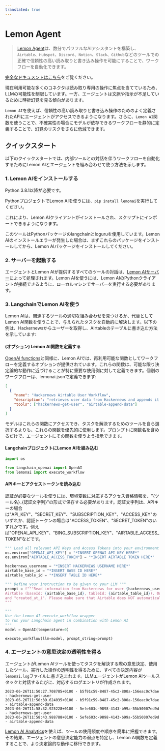```yaml
---
translated: true
---
```


# Lemon Agent

>[Lemon Agent](https://github.com/felixbrock/lemon-agent)は、数分でパワフルなAIアシスタントを構築し、`Airtable`、`Hubspot`、`Discord`、`Notion`、`Slack`、`Github`などのツールでの正確で信頼性の高い読み取りと書き込み操作を可能にすることで、ワークフローを自動化できます。

[完全なドキュメントはこちら](https://github.com/felixbrock/lemonai-py-client)をご覧ください。

現在利用可能な多くのコネクタは読み取り専用の操作に焦点を当てているため、LLMの可能性を制限しています。一方、エージェントは文脈や指示が不足しているために時折幻覚を見る傾向があります。

`Lemon AI`を使えば、信頼性の高い読み取りと書き込み操作のためのよく定義されたAPIにエージェントがアクセスできるようになります。さらに、`Lemon AI`関数を使うことで、不確実性の場合にモデルが依存できるワークフローを静的に定義することで、幻覚のリスクをさらに低減できます。

## クイックスタート

以下のクイックスタートでは、内部ツールとの対話を伴うワークフローを自動化するためにLemon AIとエージェントを組み合わせて使う方法を示します。

### 1. Lemon AIをインストールする

Python 3.8.1以降が必要です。

PythonプロジェクトでLemon AIを使うには、`pip install lemonai`を実行してください。

これにより、Lemon AIクライアントがインストールされ、スクリプトにインポートできるようになります。

このツールはPythonパッケージのlangchainとloguruを使用しています。Lemon AIのインストールエラーが発生した場合は、まずこれらのパッケージをインストールしてから、Lemon AIパッケージをインストールしてください。

### 2. サーバーを起動する

エージェントとLemon AIが提供するすべてのツールの対話は、[Lemon AIサーバー](https://github.com/felixbrock/lemonai-server)によって処理されます。Lemon AIを使うには、Lemon AIのPythonクライアントが接続できるように、ローカルマシンでサーバーを実行する必要があります。

### 3. LangchainでLemon AIを使う

Lemon AIは、関連するツールの適切な組み合わせを見つけるか、代替としてLemon AI関数を使うことで、与えられたタスクを自動的に解決します。以下の例は、Hackernewsからユーザーを取得し、Airtableのテーブルに書き込む方法を示しています:

#### (オプション) Lemon AI関数を定義する

[OpenAI functions](https://openai.com/blog/function-calling-and-other-api-updates)と同様に、Lemon AIでは、再利用可能な関数としてワークフローを定義するオプションが提供されています。これらの関数は、可能な限り決定論的な動作に近づけることが特に重要な使用例に対して定義できます。個別のワークフローは、lemonai.jsonで定義できます:

```json
[
  {
    "name": "Hackernews Airtable User Workflow",
    "description": "retrieves user data from Hackernews and appends it to a table in Airtable",
    "tools": ["hackernews-get-user", "airtable-append-data"]
  }
]
```

モデルはこれらの関数にアクセスでき、タスクを解決するためのツールを自ら選択するよりも、これらの関数を優先的に使用します。プロンプトに関数名を含めるだけで、エージェントにその関数を使うよう指示できます。

#### LangchainプロジェクトにLemon AIを組み込む

```python
import os

from langchain_openai import OpenAI
from lemonai import execute_workflow
```

#### APIキーとアクセストークンを読み込む

認証が必要なツールを使うには、環境変数に対応するアクセス資格情報を、"{ツール名}_{認証文字列}"の形式で保存する必要があります。認証文字列は、APIキーの場合は"API_KEY"、"SECRET_KEY"、"SUBSCRIPTION_KEY"、"ACCESS_KEY"のいずれか、認証トークンの場合は"ACCESS_TOKEN"、"SECRET_TOKEN"のいずれかです。例えば"OPENAI_API_KEY"、"BING_SUBSCRIPTION_KEY"、"AIRTABLE_ACCESS_TOKEN"などです。

```python
""" Load all relevant API Keys and Access Tokens into your environment variables """
os.environ["OPENAI_API_KEY"] = "*INSERT OPENAI API KEY HERE*"
os.environ["AIRTABLE_ACCESS_TOKEN"] = "*INSERT AIRTABLE TOKEN HERE*"
```

```python
hackernews_username = "*INSERT HACKERNEWS USERNAME HERE*"
airtable_base_id = "*INSERT BASE ID HERE*"
airtable_table_id = "*INSERT TABLE ID HERE*"

""" Define your instruction to be given to your LLM """
prompt = f"""Read information from Hackernews for user {hackernews_username} and then write the results to
Airtable (baseId: {airtable_base_id}, tableId: {airtable_table_id}). Only write the fields "username", "karma"
and "created_at_i". Please make sure that Airtable does NOT automatically convert the field types.
"""

"""
Use the Lemon AI execute_workflow wrapper
to run your Langchain agent in combination with Lemon AI
"""
model = OpenAI(temperature=0)

execute_workflow(llm=model, prompt_string=prompt)
```

### 4. エージェントの意思決定の透明性を得る

エージェントがLemon AIツールを使ってタスクを解決する際の意思決定、使用したツール、実行した操作の透明性を得るために、すべての決定内容が`lemonai.log`ファイルに書き込まれます。LLMエージェントがLemon AIツールスタックと対話するたびに、対応するログエントリが作成されます。

```log
2023-06-26T11:50:27.708785+0100 - b5f91c59-8487-45c2-800a-156eac0c7dae - hackernews-get-user
2023-06-26T11:50:39.624035+0100 - b5f91c59-8487-45c2-800a-156eac0c7dae - airtable-append-data
2023-06-26T11:58:32.925228+0100 - 5efe603c-9898-4143-b99a-55b50007ed9d - hackernews-get-user
2023-06-26T11:58:43.988788+0100 - 5efe603c-9898-4143-b99a-55b50007ed9d - airtable-append-data
```

[Lemon AI Analytics](https://github.com/felixbrock/lemon-agent/blob/main/apps/analytics/README.md)を使えば、ツールの使用頻度や順序を簡単に把握できます。その結果、エージェントの意思決定能力の弱点を特定し、Lemon AI関数を定義することで、より決定論的な動作に移行できます。
